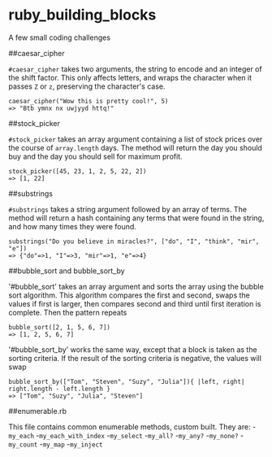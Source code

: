 ruby_building_blocks
====================

A few small coding challenges

##caesar_cipher

`#caesar_cipher` takes two arguments, the string to encode and an integer of the shift factor. This only affects letters, and wraps the character when it passes `Z` or `z`, preserving the character's case.
```
caesar_cipher("Wow this is pretty cool!", 5)
=> "Btb ymnx nx uwjyyd httq!"
```

##stock_picker

`#stock_picker` takes an array argument containing a list of stock prices over the course of `array.length` days. The method will return the day you should buy and the day you should sell for maximum profit.
```
stock_picker([45, 23, 1, 2, 5, 22, 2])
=> [1, 22]
```

##substrings

`#substrings` takes a string argument followed by an array of terms. The method will return a hash containing any terms that were found in the string, and how many times they were found.
```
substrings("Do you believe in miracles?", ["do", "I", "think", "mir", "e"])
=> {"do"=>1, "I"=>3, "mir"=>1, "e"=>4}
```

##bubble_sort and bubble_sort_by

'#bubble_sort' takes an array argument and sorts the array using the bubble sort algorithm. This algorithm compares the first and second, swaps the values if first is larger, then compares second and third until first iteration is complete. Then the pattern repeats
```
bubble_sort([2, 1, 5, 6, 7])
=> [1, 2, 5, 6, 7]
```

'#bubble_sort_by' works the same way, except that a block is taken as the sorting criteria. If the result of the sorting criteria is negative, the values will swap
```
bubble_sort_by(["Tom", "Steven", "Suzy", "Julia"]){ |left, right| right.length - left.length }
=> ["Tom", "Suzy", "Julia", "Steven"]
```

##enumerable.rb

This file contains common enumerable methods, custom built. They are:
-`my_each`
-`my_each_with_index`
-`my_select`
-`my_all?`
-`my_any?`
-`my_none?`
-`my_count`
-`my_map`
-`my_inject`